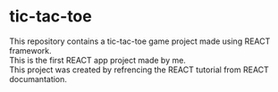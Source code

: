 # tic-tac-toe
This repository contains a tic-tac-toe game project made using REACT framework. <br>
This is the first REACT app project made by me. <br>
This project was created by refrencing the REACT tutorial from REACT documantation.
